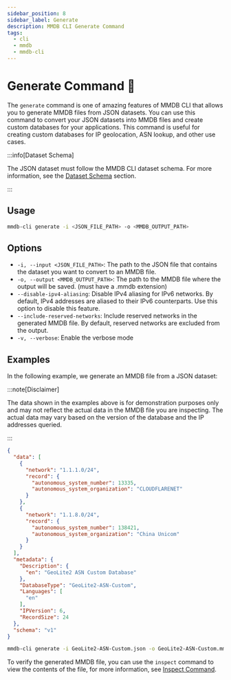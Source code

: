 ```yaml
---
sidebar_position: 8
sidebar_label: Generate
description: MMDB CLI Generate Command
tags:
  - cli
  - mmdb
  - mmdb-cli
---
```


# Generate Command 🧬

The `generate` command is one of amazing features of MMDB CLI that allows you to generate MMDB files from JSON datasets. You can use this command to convert your JSON datasets into MMDB files and create custom databases for your applications. This command is useful for creating custom databases for IP geolocation, ASN lookup, and other use cases.

:::info[Dataset Schema]

The JSON dataset must follow the MMDB CLI dataset schema. For more information, see the [Dataset Schema](../dataset-schema) section.

:::

## Usage

```bash
mmdb-cli generate -i <JSON_FILE_PATH> -o <MMDB_OUTPUT_PATH>
```

## Options

- `-i, --input <JSON_FILE_PATH>`: The path to the JSON file that contains the dataset you want to convert to an MMDB file.
- `-o, --output <MMDB_OUTPUT_PATH>`: The path to the MMDB file where the output will be saved. (must have a .mmdb extension)
- `--disable-ipv4-aliasing`: Disable IPv4 aliasing for IPv6 networks. By default, IPv4 addresses are aliased to their IPv6 counterparts. Use this option to disable this feature.
- `--include-reserved-networks`: Include reserved networks in the generated MMDB file. By default, reserved networks are excluded from the output.
- `-v, --verbose`: Enable the verbose mode

## Examples

In the following example, we generate an MMDB file from a JSON dataset:

:::note[Disclaimer]

The data shown in the examples above is for demonstration purposes only and may not reflect the actual data in the MMDB file you are inspecting. The actual data may vary based on the version of the database and the IP addresses queried.

:::

```json
{
  "data": [
    {
      "network": "1.1.1.0/24",
      "record": {
        "autonomous_system_number": 13335,
        "autonomous_system_organization": "CLOUDFLARENET"
      }
    },
    {
      "network": "1.1.8.0/24",
      "record": {
        "autonomous_system_number": 138421,
        "autonomous_system_organization": "China Unicom"
      }
    }
  ],
  "metadata": {
    "Description": {
      "en": "GeoLite2 ASN Custom Database"
    },
    "DatabaseType": "GeoLite2-ASN-Custom",
    "Languages": [
      "en"
    ],
    "IPVersion": 6,
    "RecordSize": 24
  },
  "schema": "v1"
}
```

```bash
mmdb-cli generate -i GeoLite2-ASN-Custom.json -o GeoLite2-ASN-Custom.mmdb
```

To verify the generated MMDB file, you can use the `inspect` command to view the contents of the file, for more information, see [Inspect Command](./inspect).
